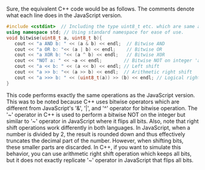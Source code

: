 Sure, the equivalent C++ code would be as follows. The comments denote what each line does in the JavaScript version.

```C++
#include <cstdint>  // Including the type uint8_t etc. which are same as int, unsigned int etc. used by JS.
using namespace std; // Using standard namespace for ease of use.
void bitwise(uint8_t a, uint8_t b){
   cout << "a AND b: " << (a & b) << endl;  // Bitwise AND
   cout << "a OR b: "<< (a | b) << endl;    // Bitwise OR
   cout << "a XOR b: "<< (a ^ b) << endl;   // Bitwise XOR
   cout << "NOT a: " << ~a << endl;        // Bitwise NOT on integer 'a'. In C++, operator ~ is used to do the bitwise NOT operation and ~0u gives the maximum value for the type of variable 'b' i.e uint8_t in this case. This is equivalent to JavaScript '~' operator that flips all bits.
   cout << "a << b: " << (a << b) << endl; // Left shift
   cout << "a >> b: "<< (a >> b) << endl;  // Arithmetic right shift
   cout << "a >>> b: " << (uint8_t(a)) >> (b) << endl; // Logical right shift 
}
```
This code performs exactly the same operations as the JavaScript version. This was to be noted because C++ uses bitwise operators which are different from JavaScript's '&', '|', and '^' operator for bitwise operation. The '~' operator in C++ is used to perform a bitwise NOT on the integer but similar to '~' operator in JavaScript where it flips all bits. Also, note that right shift operations work differently in both languages. In JavaScript, when a number is divided by 2, the result is rounded down and thus effectively truncates the decimal part of the number. However, when shifting bits, these smaller parts are discarded. In C++, if you want to simulate this behavior, you can use arithmetic right shift operation which keeps all bits, but it does not exactly replicate '~' operator in JavaScript that flips all bits.
